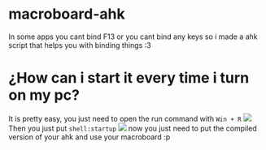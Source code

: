 # macroboard-ahk
In some apps you cant bind F13 or you cant bind any keys so i made a ahk script that helps you with binding things :3
# ¿How can i start it every time i turn on my pc?
It is pretty easy, you just need to open the run command with `Win + R`
<img src="https://i.imgur.com/3ind4oq.png">
Then you just put `shell:startup`
<img src="https://i.imgur.com/8zgiZuv.png">
now you just need to put the compiled version of your ahk and use your macroboard :p

